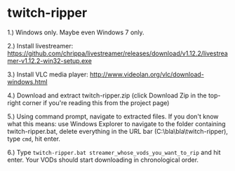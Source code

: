 # twitch-ripper

1.) Windows only. Maybe even Windows 7 only.

2.) Install livestreamer: https://github.com/chrippa/livestreamer/releases/download/v1.12.2/livestreamer-v1.12.2-win32-setup.exe

3.) Install VLC media player: http://www.videolan.org/vlc/download-windows.html

4.) Download and extract twitch-ripper.zip (click Download Zip in the top-right corner if you're reading this from the project page)

5.) Using command prompt, navigate to extracted files. If you don't know what this means: use Windows Explorer to navigate to the folder containing twitch-ripper.bat, delete everything in the URL bar (C:\bla\bla\twitch-ripper), type `cmd`, hit enter.

6.) Type `twitch-ripper.bat streamer_whose_vods_you_want_to_rip` and hit enter. Your VODs should start downloading in chronological order.
